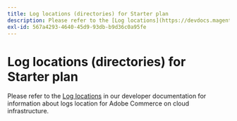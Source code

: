 ```yaml
---
title: Log locations (directories) for Starter plan
description: Please refer to the [Log locations](https://devdocs.magento.com/guides/v2.2/cloud/project/log-locations.html) in our developer documentation for information about logs location for Adobe Commerce on cloud infrastructure.
exl-id: 567a4293-4640-45d9-93db-b9d36c0a95fe
---
```

# Log locations (directories) for Starter plan

Please refer to the [Log locations](https://devdocs.magento.com/guides/v2.2/cloud/project/log-locations.html) in our developer documentation for information about logs location for Adobe Commerce on cloud infrastructure.
